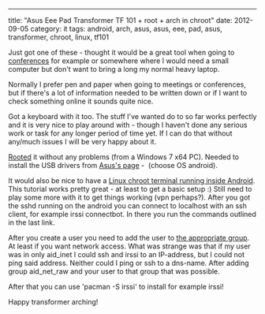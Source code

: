 ---
title: "Asus Eee Pad Transformer TF 101 + root + arch in chroot"
date: 2012-09-05
category: it
tags: android, arch, asus, asus, eee, pad, asus, transformer, chroot, linux, tf101

Just got one of these - thought it would be a great tool when going to [conferences](http://www.guldmyr.com/blog/brocade-analyst-and-technology-day-2012/ "Like Brocade Analyst and Technology Day 2012 for example") for example or somewhere where I would need a small computer but don't want to bring a long my normal heavy laptop.

Normally I prefer pen and paper when going to meetings or conferences, but if there's a lot of information needed to be written down or if I want to check something online it sounds quite nice.

Got a keyboard with it too. The stuff I've wanted do to so far works perfectly and it is very nice to play around with - though I haven't done any serious work or task for any longer period of time yet. If I can do that without any/much issues I will be very happy about it.

[Rooted](http://forum.xda-developers.com/showthread.php?t=1689193  "link to xda-developers.com") it without any problems (from a Windows 7 x64 PC). Needed to install the USB drivers from [Asus's page](http://www.asus.com/Eee/Eee_Pad/Eee_Pad_Transformer_TF101/#download "asus.com") -  (choose OS android).

It would also be nice to have a [Linux chroot terminal running inside Android](http://lrvick.net/blog/arch_linux_terminals_in_android/ "on lrvick.net"). This tutorial works pretty great - at least to get a basic setup :) Still need to play some more with it to get things working (vpn perhaps?). After you got the sshd running on the android you can connect to localhost with an ssh client, for example irssi connectbot. In there you run the commands outlined in the last link.

After you create a user you need to add the user to [the appropriate group](http://android-dls.com/wiki/index.php?title=Android_UIDs_and_GIDs "on android-dls.com"). At least if you want network access. What was strange was that if my user was in only aid\_inet I could ssh and irssi to an IP-address, but I could not ping said address. Neither could I ping or ssh to a dns-name. After adding group aid\_net\_raw and your user to that group that was possible.

After that you can use 'pacman -S irssi' to install for example irssi!

Happy transformer arching!
